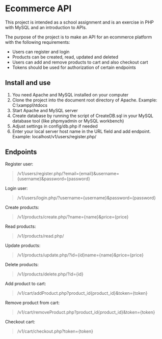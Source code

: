 # Ecommerce API
This project is intended as a school assignment and is an exercise in PHP with MySQL and an introduction to APIs.

The purpose of the project is to make an API for an ecommerce platform with the following requirements:
- Users can register and login
- Products can be created, read, updated and deleted
- Users can add and remove products to cart and also checkout cart
- Tokens should be used for authorization of certain endpoints

## Install and use 
1. You need Apache and MySQL installed on your computer
1. Clone the project into the document root directory of Apache. Example: C:\xampp\htdocs
2. Start Apache and MySQL server
3. Create database by running the script of CreateDB.sql in your MySQL database tool (like phpmyadmin or MySQL workbench)
4. Adjust settings in config/db.php if needed
5. Enter your local server host name in the URL field and add endpoint. Example: localhost/v1/users/register.php/

## Endpoints
Register user:
> /v1/users/register.php/?email={email}&username={username}&password={password}

Login user:
> /v1/users/login.php/?username={username}&password={password}

Create products:
> /v1/products/create.php/?name={name}&price={price}

Read products:
> /v1/products/read.php/

Update products:
> /v1/products/update.php/?id={id}name={name}&price={price}

Delete products:
> /v1/products/delete.php/?id={id}

Add product to cart:
> /v1/cart/addProduct.php?product_id{product_id}&token={token}

Remove product from cart:
> /v1/cart/removeProduct.php?product_id{product_id}&token={token}

Checkout cart:
> /v1/cart/checkout.php?token={token}
